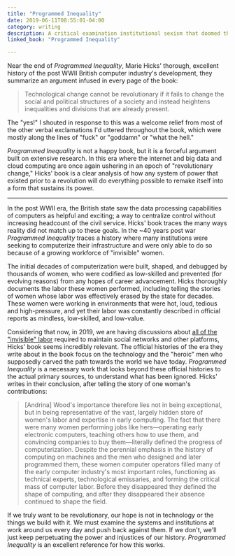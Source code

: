 ```yaml
---
title: "Programmed Inequality"
date: 2019-06-11T08:55:01-04:00
category: writing
description: A critical examination institutional sexism that doomed the British computing industry.
linked_book: "Programmed Inequality"

---
```


Near the end of _Programmed Inequality_, Marie Hicks' thorough, excellent history of the post WWII British computer industry's development, they summarize an argument infused in every page of the book:

> Technological change cannot be revolutionary if it fails to change the social and political structures of a society and instead heightens inequalities and divisions that are already present.

The "yes!" I shouted in response to this was a welcome relief from most of the other verbal exclamations I'd uttered throughout the book, which were mostly along the lines of "fuck" or "goddamn" or "what the hell."

_Programmed Inequality_ is not a happy book, but it is a forceful argument built on extensive research. In this era where the internet and big data and cloud computing are once again ushering in an epoch of "revolutionary change," Hicks' book is a clear analysis of how any system of power that existed prior to a revolution will do everything possible to remake itself into a form that sustains its power.

---

In the post WWII era, the British state saw the data processing capabilities of computers as helpful and exciting; a way to centralize control without increasing headcount of the civil service. Hicks' book traces the many ways reality did not match up to these goals. In the ~40 years post war _Programmed Inequality_ traces a history where many institutions were seeking to computerize their infrastructure and were only able to do so because of a growing workforce of "invisible" women.

The initial decades of computerization were built, shaped, and debugged by thousands of women, who were codified as low-skilled and prevented (for evolving reasons) from any hopes of career advancement. Hicks thoroughly documents the labor these women performed, including telling the stories of women whose labor was effectively erased by the state for decades. These women were working in environments that were hot, loud, tedious and high-pressure, and yet their labor was constantly described in official reports as mindless, low-skilled, and low-value.

Considering that now, in 2019, we are having discussions about [all of the "invisible" labor](https://www.theverge.com/2019/2/25/18229714/cognizant-facebook-content-moderator-interviews-trauma-working-conditions-arizona) required to maintain social networks and other platforms, Hicks' book seems incredibly relevant. The official histories of the era they write about in the book focus on the technology and the "heroic" men who supposedly carved the path towards the world we have today. _Programmed Inequality_ is a necessary work that looks beyond these official histories to the actual primary sources, to understand what has been ignored. Hicks' writes in their conclusion, after telling the story of one woman's contributions:

> [Andrina] Wood's importance therefore lies not in being exceptional, but in being representative of the vast, largely hidden store of women's labor and expertise in early computing. The fact that there were many women performing jobs like hers—operating early electronic computers, teaching others how to use them, and convincing companies to buy them—literally defined the progress of computerization. Despite the perennial emphasis in the history of computing on machines and the men who designed and later programmed them, these women computer operators filled many of the early computer industry's most important roles, functioning as technical experts, technological emissaries, and forming the critical mass of computer labor. Before they disappeared they defined the shape of computing, and after they disappeared their absence continued to shape the field.

If we truly want to be revolutionary, our hope is not in technology or the things we build with it. We must examine the systems and institutions at work around us every day and push back against them. If we don't, we'll just keep perpetuating the power and injustices of our history. _Programmed Inequality_ is an excellent reference for how this works.
